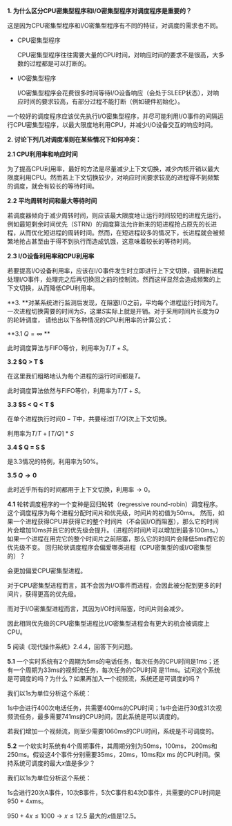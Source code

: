 **1. 为什么区分CPU密集型程序和I/O密集型程序对调度程序是重要的？**

这是因为CPU密集型程序和I/O密集型程序有不同的特征，对调度的需求也不同。

- CPU密集型程序

  CPU密集型程序往往需要大量的CPU时间，对响应时间的要求不是很高，大多数的过程都是可以打断的。

- I/O密集型程序

  I/O密集型程序会花费很多时间等待I/O设备响应（会处于SLEEP状态），对响应时间的要求较高，有部分过程不能打断（例如硬件初始化）。

一个较好的调度程序应该优先执行I/O密集型程序，并尽可能利用I/O事件的间隔运行CPU密集型程序，以最大限度地利用CPU，并减少I/O设备交互的响应时间。

**2. 讨论下列几对调度准则在某些情况下如何冲突：**

**2.1 CPU利用率和响应时间**

为了提高CPU利用率，最好的方法是尽量减少上下文切换，减少内核开销以最大限度利用CPU。然而若上下文切换较少，对响应时间要求较高的进程得不到频繁的调度，就会有较长的等待时间。

**2.2 平均周转时间和最大等待时间**

若调度器倾向于减少周转时间，则应该最大限度地让运行时间较短的进程先运行。例如最短剩余时间优先（STRN）的调度算法允许新来的短进程抢占原先的长进程，从而优化短进程的周转时间。然而，在短进程较多的情况下，长进程就会被频繁地抢占甚至由于得不到执行而造成饥饿，这意味着较长的等待时间。

**2.3 I/O设备利用率和CPU利用率**

若要提高I/O设备利用率，应该在I/O事件发生时立即进行上下文切换，调用新进程处理I/O事件，处理完之后再切换回之前的控制流。然而这样显然会造成频繁的上下文切换，从而降低CPU利用率。

**3. **对某系统进行监测后发现，在阻塞I/O之前，平均每个进程运行时间为$T$。一次进程切换需要的时间为$S$，这里$S$实际上就是开销。对于采用时间片长度为$Q$的轮转调度， 请给出以下各种情况的CPU利用率的计算公式：

**3.1 $Q = ∞$ **

此时调度算法与FIFO等价，利用率为$T/T+S$。

**3.2 $Q > T $**

在这里我们粗略地认为每个进程的运行时间都是$T$。

此时调度算法依然与FIFO等价，利用率为$T/T+S$。

**3.3 $S < Q < T $**

在单个进程执行时间$0-T$中，共要经过$\lceil T/Q \rceil$次上下文切换。

利用率为$T/T+\lceil T/Q \rceil *S$

**3.4 $ Q = S $**

是3.3情况的特例，利用率为50%。

**3.5 $Q \rightarrow 0$**

此时近乎所有的时间都用于上下文切换，利用率$\rightarrow 0$。

**4.1** 轮转调度程序的一个变种是回归轮转（regressive round-robin）调度程序。
这个调度程序为每个进程分配时间片和优先级，时间片的初值为50ms。
然而，如果一个进程获得CPU并获得它的整个时间片（不会因I/O而阻塞），那么它的时间片会增加10ms并且它的优先级会提升。（进程的时间片可以增加到最多100ms。）
如果一个进程在用完它的整个时间片之前阻塞，那么它的时间片会降低5ms而它的优先级不变。
回归轮状调度程序会偏爱哪类进程（CPU密集型的或I/O密集型的）？

会更加偏爱CPU密集型进程。

对于CPU密集型进程而言，其不会因为I/O事件而进程，会因此被分配到更多的时间片，获得更高的优先级。

而对于I/O密集型进程而言，其因为I/O时间阻塞，时间片则会减少。

因此相同优先级的CPU密集型进程比I/O密集型进程会有更大的机会被调度上CPU。

**5** 阅读《现代操作系统》2.4.4，回答下列问题。

**5.1** 一个实时系统有2个周期为5ms的电话任务，每次任务的CPU时间是1ms；还有一个周期为33ms的视频流任务，每次任务的CPU时间 是11ms。试问这个系统是可调度的吗？为什么？如果再加入一个视频流，系统还是可调度的吗？ 

我们以1s为单位分析这个系统：

1s中会进行400次电话任务，共需要400ms的CPU时间；1s中会进行30或31次视频流任务，最多需要741ms的CPU时间，因此系统是可以调度的。

若我们增加一个视频流，则至少需要1060ms的CPU时间，系统是不可调度的。

**5.2** 一个软实时系统有4个周期事件，其周期分别为50ms，100ms， 200ms和250ms。假设这4个事件分别需要35ms，20ms，10ms和$x$ ms 的CPU时间。保持系统可调度的最大$x$值是多少？

我们以1s为单位分析这个系统：

1s会进行20次A事件，10次B事件，5次C事件和4次D事件，共需要的CPU时间是$950+4x$ms。

$950+4x \leq 1000 \rightarrow x \leq 12.5$  最大的$x$值是12.5。

